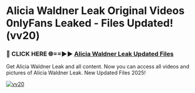 # Alicia Waldner Leak Original Videos 0nlyFans Leaked - Files Updated! (vv20)

<h3>🔴 CLICK HERE 🌐==►► <a href="https://tinyurl.com/3hn5wdd3" rel="nofollow">Alicia Waldner Leak Updated Files</a></h3>

Get Alicia Waldner Leak and all content. Now you can access all videos and pictures of Alicia Waldner Leak. New Updated Files 2025!

[![vv20](https://i.imgur.com/4HnBqBT.gif)](https://tinyurl.com/3hn5wdd3)
